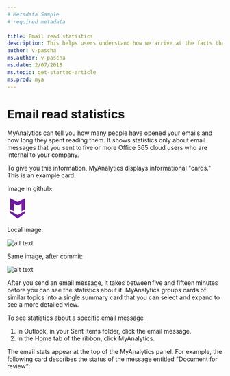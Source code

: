 ```yaml
---
# Metadata Sample
# required metadata

title: Email read statistics
description: This helps users understand how we arrive at the facts that we display about their meeting behavior. 
author: v-pascha
ms.author: v-pascha
ms.date: 2/07/2018
ms.topic: get-started-article
ms.prod: mya
---
```




# Email read statistics 

MyAnalytics can tell you how many people have opened your emails and how long they spent reading them. It shows statistics only about email messages that you sent to five or more Office 365 cloud users who are internal to your company.  

To give you this information, MyAnalytics displays informational "cards." This is an example card:  

Image in github: 

![alt text](https://github.com/adam-p/markdown-here/raw/master/src/common/images/icon48.png "Not enough recipients")

Local image:

![alt text](C:\Users\v-pascha\OfficeDocs-WorkplaceAnalytics-pr\WorkplaceAnalytics\Images/Not_enough_recips.PNG "Not enough recipients")

Same image, after commit: 

![alt text](https://github.com/MicrosoftDocs/OfficeDocs-WorkplaceAnalytics-pr/tree/master/WorkplaceAnalytics/Use/Not_enough_recips.PNG "Not enough recipients")   

After you send an email message, it takes between five and fifteen minutes before you can see the statistics about it. MyAnalytics groups cards of similar topics into a single summary card that you can select and expand to see a more detailed view. 

To see statistics about a specific email message 

1. In Outlook, in your Sent Items folder, click the email message.  
2. In the Home tab of the ribbon, click MyAnalytics. 

The email stats appear at the top of the MyAnalytics panel. For example, the following card describes the status of the message entitled "Document for review": 
